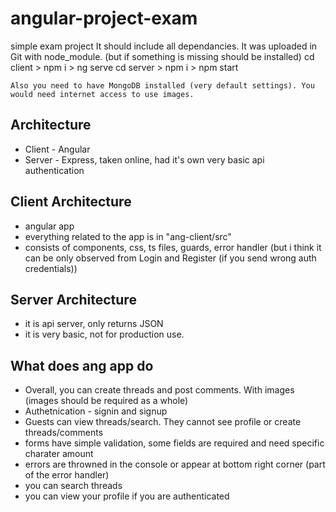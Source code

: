# angular-project-exam
 simple exam project
 It should include all dependancies. It was uploaded in Git with node_module. (but if something is missing should be installed)
 cd client > npm i > ng serve
 cd server > npm i > npm start
    
    Also you need to have MongoDB installed (very default settings). You would need internet access to use images.
## Architecture 
- Client - Angular
- Server - Express, taken online, had it's own very basic api authentication

## Client Architecture
- angular app
- everything related to the app is in "ang-client/src"
- consists of components, css, ts files, guards, error handler (but i think it can be only observed from Login and Register (if you send wrong auth credentials))

## Server Architecture
- it is api server, only returns JSON
- it is very basic, not for production use.

## What does ang app do

- Overall, you can create threads and post comments. With images (images should be required as a whole)
- Authetnication - signin and signup
- Guests can view threads/search. They cannot see profile or create threads/comments
- forms have simple validation, some fields are required and need specific charater amount
- errors are throwned in the console or appear at bottom right corner (part of the error handler)
- you can search threads
- you can view your profile if you are authenticated

